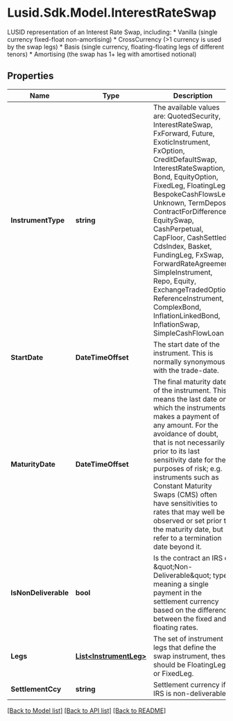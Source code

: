 # Lusid.Sdk.Model.InterestRateSwap
LUSID representation of an Interest Rate Swap, including:      * Vanilla (single currency fixed-float non-amortising)    * CrossCurrency (>1 currency is used by the swap legs)    * Basis (single currency, floating-floating legs of different tenors)    * Amortising (the swap has 1+ leg with amortised notional)

## Properties

Name | Type | Description | Notes
------------ | ------------- | ------------- | -------------
**InstrumentType** | **string** | The available values are: QuotedSecurity, InterestRateSwap, FxForward, Future, ExoticInstrument, FxOption, CreditDefaultSwap, InterestRateSwaption, Bond, EquityOption, FixedLeg, FloatingLeg, BespokeCashFlowsLeg, Unknown, TermDeposit, ContractForDifference, EquitySwap, CashPerpetual, CapFloor, CashSettled, CdsIndex, Basket, FundingLeg, FxSwap, ForwardRateAgreement, SimpleInstrument, Repo, Equity, ExchangeTradedOption, ReferenceInstrument, ComplexBond, InflationLinkedBond, InflationSwap, SimpleCashFlowLoan | 
**StartDate** | **DateTimeOffset** | The start date of the instrument. This is normally synonymous with the trade-date. | 
**MaturityDate** | **DateTimeOffset** | The final maturity date of the instrument. This means the last date on which the instruments makes a payment of any amount.  For the avoidance of doubt, that is not necessarily prior to its last sensitivity date for the purposes of risk; e.g. instruments such as  Constant Maturity Swaps (CMS) often have sensitivities to rates that may well be observed or set prior to the maturity date, but refer to a termination date beyond it. | 
**IsNonDeliverable** | **bool** | Is the contract an IRS of \&quot;Non-Deliverable\&quot; type, meaning a single payment in the settlement currency based on the difference between  the fixed and floating rates. | [optional] 
**Legs** | [**List&lt;InstrumentLeg&gt;**](InstrumentLeg.md) | The set of instrument legs that define the swap instrument, these should be FloatingLeg or FixedLeg. | 
**SettlementCcy** | **string** | Settlement currency if IRS is non-deliverable. | [optional] 

[[Back to Model list]](../README.md#documentation-for-models) [[Back to API list]](../README.md#documentation-for-api-endpoints) [[Back to README]](../README.md)

